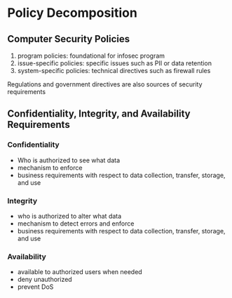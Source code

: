 # Policy Decomposition

## Computer Security Policies
1. program policies: foundational for infosec program
2. issue-specific policies: specific issues such as PII or data retention
3. system-specific policies: technical directives such as firewall rules

Regulations and government directives are also sources of security requirements

## Confidentiality, Integrity, and Availability Requirements

### Confidentiality
- Who is authorized to see what data
- mechanism to enforce
- business requirements with respect to data collection, transfer, storage, and use

### Integrity
- who is authorized to alter what data
- mechanism to detect errors and enforce
- business requirements with respect to data collection, transfer, storage, and use

### Availability
- available to authorized users when needed
- deny unauthorized
- prevent DoS
